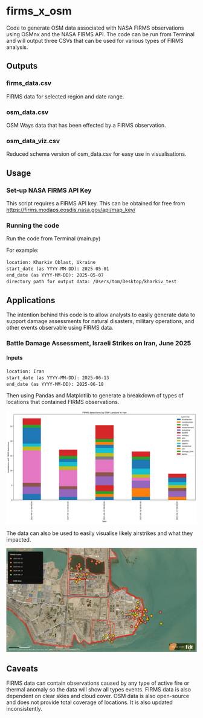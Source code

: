 # firms_x_osm
Code to generate OSM data associated with NASA FIRMS observations using OSMnx and the NASA FIRMS API. The code can be run from Terminal and will output three CSVs that can be used for various types of FIRMS analysis.

## Outputs

### firms_data.csv
FIRMS data for selected region and date range.

### osm_data.csv
OSM Ways data that has been effected by a FIRMS observation.

### osm_data_viz.csv
Reduced schema version of osm_data.csv for easy use in visualisations.

## Usage

### Set-up NASA FIRMS API Key
This script requires a FIRMS API key. This can be obtained for free from https://firms.modaps.eosdis.nasa.gov/api/map_key/

### Running the code
Run the code from Terminal (main.py)

For example:

`location: Kharkiv Oblast, Ukraine` <br />
`start_date (as YYYY-MM-DD): 2025-05-01` <br />
`end_date (as YYYY-MM-DD): 2025-05-07` <br />
`directory path for output data: /Users/tom/Desktop/kharkiv_test`

## Applications
The intention behind this code is to allow analysts to easily generate data to support damage assessments for natural disasters, military operations, and other events observable using FIRMS data.

### Battle Damage Assessment, Israeli Strikes on Iran, June 2025

#### Inputs

`location: Iran` <br />
`start_date (as YYYY-MM-DD): 2025-06-13` <br />
`end_date (as YYYY-MM-DD): 2025-06-18` 

Then using Pandas and Matplotlib to generate a breakdown of types of locations that contained FIRMS observations.

![Breakdown of FIRMS observations by OSM site type in Iran](https://github.com/tom-bullock/firms_x_osm/blob/main/israel-iran-strikes.png)

The data can also be used to easily visualise likely airstrikes and what they impacted.

![Visualisation of likely Israeli strikes at the Bandar Imam Power Plant](https://github.com/tom-bullock/firms_x_osm/blob/main/bandar-imam-pp.png)


## Caveats

FIRMS data can contain observations caused by any type of active fire or thermal anomaly so the data will show all types events. FIRMS data is also dependent on clear skies and cloud cover. OSM data is also open-source and does not provide total coverage of locations. It is also updated inconsistently.
